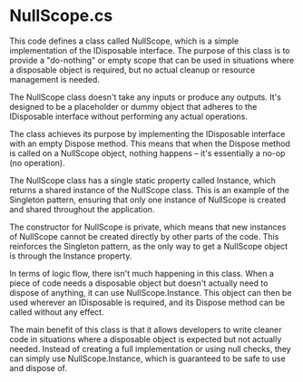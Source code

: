 # NullScope.cs

This code defines a class called NullScope, which is a simple implementation of the IDisposable interface. The purpose of this class is to provide a "do-nothing" or empty scope that can be used in situations where a disposable object is required, but no actual cleanup or resource management is needed.

The NullScope class doesn't take any inputs or produce any outputs. It's designed to be a placeholder or dummy object that adheres to the IDisposable interface without performing any actual operations.

The class achieves its purpose by implementing the IDisposable interface with an empty Dispose method. This means that when the Dispose method is called on a NullScope object, nothing happens – it's essentially a no-op (no operation).

The NullScope class has a single static property called Instance, which returns a shared instance of the NullScope class. This is an example of the Singleton pattern, ensuring that only one instance of NullScope is created and shared throughout the application.

The constructor for NullScope is private, which means that new instances of NullScope cannot be created directly by other parts of the code. This reinforces the Singleton pattern, as the only way to get a NullScope object is through the Instance property.

In terms of logic flow, there isn't much happening in this class. When a piece of code needs a disposable object but doesn't actually need to dispose of anything, it can use NullScope.Instance. This object can then be used wherever an IDisposable is required, and its Dispose method can be called without any effect.

The main benefit of this class is that it allows developers to write cleaner code in situations where a disposable object is expected but not actually needed. Instead of creating a full implementation or using null checks, they can simply use NullScope.Instance, which is guaranteed to be safe to use and dispose of.